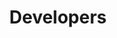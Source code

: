 ---
title: "Developers"
linkTitle: "Developers"
weight: 6
description: >-
  Documentation regarding client libraries and how to contribute and integrate with the Akash Network.
---